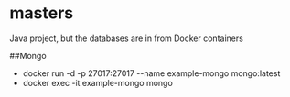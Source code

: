 # masters
Java project, but the databases are in from Docker containers

##Mongo
- docker run -d -p 27017:27017 --name example-mongo mongo:latest
- docker exec -it example-mongo mongo


